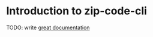 # Introduction to zip-code-cli

TODO: write [great documentation](http://jacobian.org/writing/what-to-write/)
